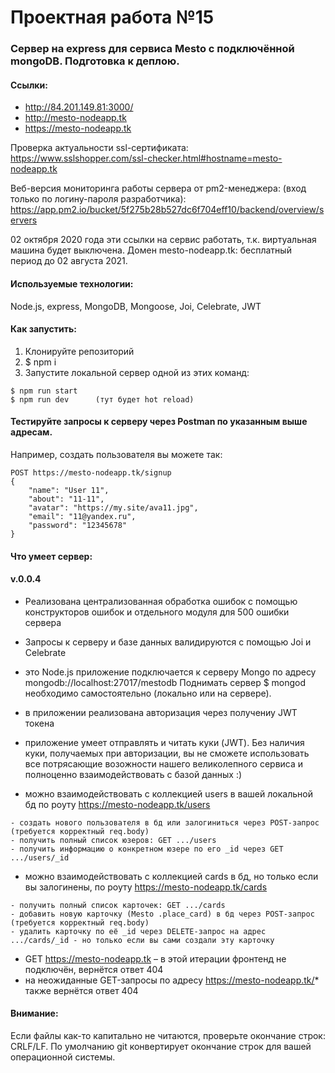 Проектная работа №15
=====
### Cервер на express для сервиса Mesto с подключённой mongoDB. Подготовка к деплою.

#### Ссылки:
* http://84.201.149.81:3000/
* http://mesto-nodeapp.tk
* https://mesto-nodeapp.tk

Проверка актуальности ssl-сертификата: https://www.sslshopper.com/ssl-checker.html#hostname=mesto-nodeapp.tk

Веб-версия мониторинга работы сервера от pm2-менеджера:
(вход только по логину-пароля разработчика): https://app.pm2.io/bucket/5f275b28b527dc6f704eff10/backend/overview/servers

02 октября 2020 года эти ссылки на сервис работать, т.к. виртуальная машина будет выключена.
Домен mesto-nodeapp.tk: бесплатный период до 02 августа 2021.


#### Используемые технологии:
Node.js, express, MongoDB, Mongoose, Joi, Celebrate, JWT

#### Как запустить:
1.	Клонируйте репозиторий
2.	$ npm i
3.	Запустите локальной сервер одной из этих команд:
```
$ npm run start
$ npm run dev      (тут будет hot reload)
```
#### Тестируйте запросы к серверу через Postman по указанным выше адресам.
Например, создать пользователя вы можете так:

```
POST https://mesto-nodeapp.tk/signup
{
    "name": "User 11",
    "about": "11-11",
    "avatar": "https://my.site/ava11.jpg",
    "email": "11@yandex.ru",
    "password": "12345678"
}
```


#### Что умеет сервер:

#### v.0.0.4

* Реализована централизованная обработка ошибок с помощью конструкторов ошибок и отдельного модуля для 500 ошибки сервера
* Запросы к серверу и базе данных валидируются с помощью Joi и Celebrate
* это Node.js приложение подключается к серверу Mongo по адресу mongodb://localhost:27017/mestodb Поднимать сервер $ mongod необходимо самостоятельно (локально или на сервере).
* в приложении реализована авторизация через получениу JWT токена
* приложение умеет отправлять и читать куки (JWT). Без наличия куки, получаемых при авторизации, вы не сможете использовать все потрясающие возожности нашего великолепного сервиса и полноценно взаимодействовать с базой данных :)

* можно взаимодействовать с коллекцией users в вашей локальной бд по роуту https://mesto-nodeapp.tk/users
```
- создать нового пользователя в бд или залогиниться через POST-запрос (требуется корректный req.body)
- получить полный список юзеров: GET .../users
- получить информацию о конкретном юзере по его _id через GET .../users/_id
```


* можно взаимодействовать с коллекцией cards в бд, но только если вы залогинены, по роуту https://mesto-nodeapp.tk/cards
```
- получить полный список карточек: GET .../cards
- добавить новую карточку (Mesto .place_card) в бд через POST-запрос (требуется корректный req.body)
- удалить карточку по её _id через DELETE-запрос на адрес .../cards/_id - но только если вы сами создали эту карточку
```


* GET https://mesto-nodeapp.tk – в этой итерации фронтенд не подключён, вернётся ответ 404
* на неожиданные GET-запросы по адресу https://mesto-nodeapp.tk/* также вернётся ответ 404


#### Внимание:
Если файлы как-то капитально не читаются, проверьте окончание строк: CRLF/LF. По умолчанию git конвертирует окончание строк для вашей операционной системы.
